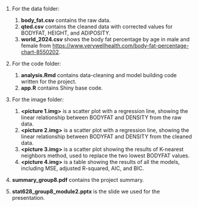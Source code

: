 1. For the data folder:
	1. **body_fat.csv** contains the raw data.
	2. **qted.csv** contains the cleaned data with corrected values for BODYFAT, HEIGHT, and ADIPOSITY.
	3. **world_2024.csv** shows the body fat percentage by age in male and female from https://www.verywellhealth.com/body-fat-percentage-chart-8550202.

2. For the code folder:
	1. **analysis.Rmd** contains data-cleaning and model building code written for the project.
	2. **app.R** contains Shiny base code. 

3. For the image folder:
	1. **<picture 1.img>** is a scatter plot with a regression line, showing the linear relationship between BODYFAT and DENSITY from the raw data.
	2. **<picture 2.img>** is a scatter plot with a regression line, showing the linear relationship between BODYFAT and DENSITY from the cleaned data.
	3. **<picture 3.img>** is a scatter plot showing the results of K-nearest neighbors method, used to replace the two lowest BODYFAT values.
	4. **<picture 4.img>** is a table showing the results of all the models, including MSE, adjusted R-squared, AIC, and BIC.

4. **summary_group8.pdf** contains the project summary.

5. **stat628_group8_module2.pptx** is the slide we used for the presentation.
